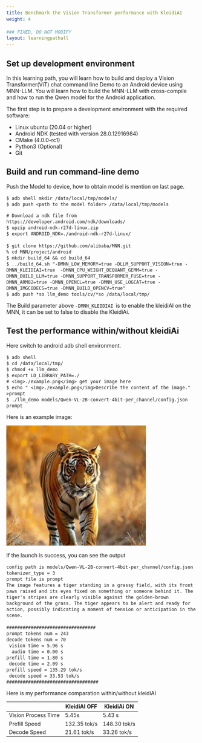```yaml
---
title: Benchmark the Vision Transformer performance with KleidiAI
weight: 4

### FIXED, DO NOT MODIFY
layout: learningpathall
---
```


## Set up development environment
In this learning path, you will learn how to build and deploy a Vision Transformer(ViT) chat command line Demo to an Android device using MNN-LLM. You will learn how to build the MNN-LLM with cross-compile and how to run the Qwen model for the Android application.

The first step is to prepare a development environment with the required software:

- Linux ubuntu (20.04 or higher)
- Android NDK (tested with version 28.0.12916984)
- CMake (4.0.0-rc1)
- Python3 (Optional)
- Git

## Build and run command-line demo

Push the Model to device, how to obtain model is mention on last page.
```shell
$ adb shell mkdir /data/local/tmp/models/
$ adb push <path to the model folder> /data/local/tmp/models
``` 

```shell
# Download a ndk file from https://developer.android.com/ndk/downloads/
$ upzip android-ndk-r27d-linux.zip
$ export ANDROID_NDK=./android-ndk-r27d-linux/

$ git clone https://github.com/alibaba/MNN.git
% cd MNN/project/android
$ mkdir build_64 && cd build_64
$ ../build_64.sh "-DMNN_LOW_MEMORY=true -DLLM_SUPPORT_VISION=true -DMNN_KLEIDIAI=true  -DMNN_CPU_WEIGHT_DEQUANT_GEMM=true -DMNN_BUILD_LLM=true -DMNN_SUPPORT_TRANSFORMER_FUSE=true -DMNN_ARM82=true -DMNN_OPENCL=true -DMNN_USE_LOGCAT=true -DMNN_IMGCODECS=true -DMNN_BUILD_OPENCV=true"
$ adb push *so llm_demo tools/cv/*so /data/local/tmp/
```

The Build parameter above ```-DMNN_KLEIDIAI ```is to enable the kleidiAI on the MNN, it can be set to false to disable the KleidiAi.

## Test the performance within/without kleidiAi

Here switch to android adb shell environment.

```shell
$ adb shell
$ cd /data/local/tmp/
$ chmod +x llm_demo
$ export LD_LIBRARY_PATH=./   
# <img>./example.png</img> get your image here
$ echo " <img>./example.png</img>Describe the content of the image." >prompt  
$ ./llm_demo models/Qwen-VL-2B-convert-4bit-per_channel/config.json prompt  
```

Here is an example image: 

![example image](example.png)

If the launch is success, you can see the output

```shell
config path is models/Qwen-VL-2B-convert-4bit-per_channel/config.json
tokenizer_type = 3
prompt file is prompt
The image features a tiger standing in a grassy field, with its front paws raised and its eyes fixed on something or someone behind it. The tiger's stripes are clearly visible against the golden-brown background of the grass. The tiger appears to be alert and ready for action, possibly indicating a moment of tension or anticipation in the scene.

#################################
prompt tokens num = 243
decode tokens num = 70
 vision time = 5.96 s
  audio time = 0.00 s
prefill time = 1.80 s
 decode time = 2.09 s
prefill speed = 135.29 tok/s
 decode speed = 33.53 tok/s
##################################
```

Here is my performance comparation within/without kleidiAI

| | KleidiAI OFF | KleidiAi ON |
|----------|----------|----------|
| Vision Process Time | 5.45s | 5.43 s |
| Prefill Speed | 132.35 tok/s | 148.30 tok/s |
| Decode Speed |  21.61 tok/s | 33.26 tok/s |